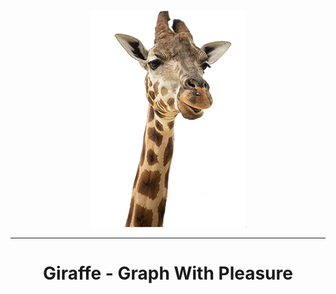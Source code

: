 <div align="center">
<img src="resources/images/giraffe_page.png">
<hr/>
<h1>Giraffe - Graph With Pleasure</h1>
</div>